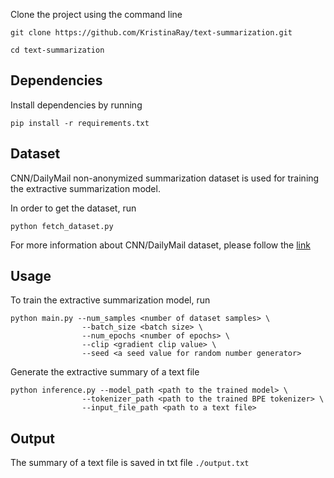 
Clone the project using the command line

```
git clone https://github.com/KristinaRay/text-summarization.git
```
```
cd text-summarization
```

## Dependencies

Install dependencies by running

```
pip install -r requirements.txt
```

## Dataset

CNN/DailyMail non-anonymized summarization dataset is used for training the extractive summarization model.

In order to get the dataset, run

```
python fetch_dataset.py
```

For more information about CNN/DailyMail dataset, please follow the [link](https://www.tensorflow.org/datasets/catalog/cnn_dailymail)

## Usage

To train the extractive summarization model, run

```
python main.py --num_samples <number of dataset samples> \
                --batch_size <batch size> \
                --num_epochs <number of epochs> \
                --clip <gradient clip value> \
                --seed <a seed value for random number generator>
```

Generate the extractive summary of a text file

```
python inference.py --model_path <path to the trained model> \
                --tokenizer_path <path to the trained BPE tokenizer> \
                --input_file_path <path to a text file>
```

## Output

The summary of a text file is saved in txt file  ```./output.txt```
